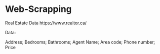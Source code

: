 # Web-Scrapping 

 Real Estate Data
 https://www.realtor.ca/

Data:

Address;
Bedrooms;
Bathrooms;
Agent Name;
Area code;
Phone number;
Price
